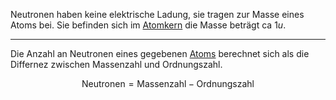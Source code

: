 Neutronen haben keine elektrische Ladung, sie tragen zur Masse eines Atoms bei. Sie befinden sich im [Atomkern](Chemie/Atom.md#Atomkern) die Masse beträgt ca $1 u.$

---

Die Anzahl an Neutronen eines gegebenen [Atoms](Chemie/Atom.md) berechnet sich als die Differnez zwischen Massenzahl und Ordnungszahl.

$$\text{Neutronen} = \text{Massenzahl} - \text{Ordnungszahl}$$

